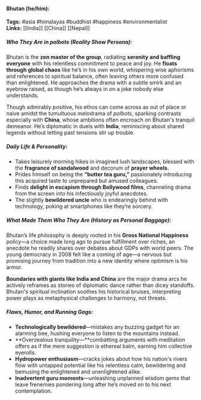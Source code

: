 #### Bhutan (he/him):  
**Tags:** #asia #himalayas #buddhist #happiness #environmentalist  
**Links:** [[India]] [[China]] [[Nepal]]

##### Who They Are in *polbots* (Reality Show Persona):  
Bhutan is the **zen master of the group**, radiating **serenity and baffling everyone** with his relentless commitment to peace and joy. He **floats through global chaos** like he’s in his own world, whispering wise aphorisms and references to spiritual balance, often leaving others more confused than enlightened. He approaches the drama with a subtle smirk and an eyebrow raised, as though he’s always in on a joke nobody else understands.  

Though admirably positive, his ethos can come across as out of place or naive amidst the tumultuous melodrama of *polbots*, sparking contrasts especially with **China**, whose ambitions often encroach on Bhutan's tranquil demeanor. He’s diplomatic in duels with **India**, reminiscing about shared legends without letting past tensions stir up trouble.  

##### Daily Life & Personality:  
- Takes leisurely morning hikes in imagined lush landscapes, blessed with the **fragrance of sandalwood** and decorum of **prayer wheels.**  
- Prides himself on being the **“butter tea guru,”** passionately introducing this acquired taste to unprepared but amused colleagues.  
- Finds **delight in escapism through Bollywood films**, channeling drama from the screen into his infectiously joyful anecdotes.  
- The slightly **bewildered uncle** who is endearingly behind with technology, poking at smartphones like they’re sorcery.  

##### What Made Them Who They Are (History as Personal Baggage):  
Bhutan’s life philosophy is deeply rooted in his **Gross National Happiness** policy—a choice made long ago to pursue fulfillment over riches, an anecdote he readily shares over debates about GDPs with world peers. The young democracy in 2008 felt like a coming of age—a nervous but promising journey from tradition into a new identity where optimism is his armor.

**Boundaries with giants like India and China** are the major drama arcs he actively reframes as stories of diplomatic dance rather than dicey standoffs. Bhutan's spiritual inclination soothes his historical bruises, interpreting power plays as metaphysical challenges to harmony, not threats.  

##### Flaws, Humor, and Running Gags:  
- **Technologically bewildered**—mistakes any buzzing gadget for an alarming bee, hushing everyone to listen to the mountains instead.  
- **Overzealous tranquility—**combatting arguments with meditation offers as if the mere suggestion is ethereal balm, earning him collective eyerolls.  
- **Hydropower enthusiasm**—cracks jokes about how his nation's rivers flow with untapped potential like his relentless calm, bewildering and bemusing the enlightened and unenlightened alike.  
- **Inadvertent guru moments**—unleashing unplanned wisdom gems that leave frenemies pondering long after he’s moved on to his next contemplation.